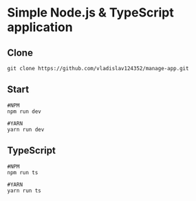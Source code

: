 # Simple Node.js & TypeScript application

## Clone

```console
git clone https://github.com/vladislav124352/manage-app.git
```

## Start

```console
#NPM
npm run dev

#YARN
yarn run dev
```

## TypeScript

```console
#NPM
npm run ts

#YARN
yarn run ts
```
